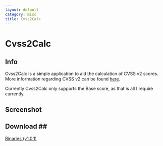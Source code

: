 ```yaml
---
layout: default
category: misc
title: Cvss2Calc
---
```


# Cvss2Calc

## Info ##
Cvss2Calc is a simple application to aid the calculation of CVSS v2 scores. More information regarding CVSS v2 can be found [here](http://www.first.org/cvss/cvss-guide.html). 

Currently Cvss2Calc only supports the Base score, as that is all I require currently. 

## Screenshot ##

## Download ##
[Binaries (v1.0.1)](/downloads/Cvss2Calc.v.1.0.1.zip)